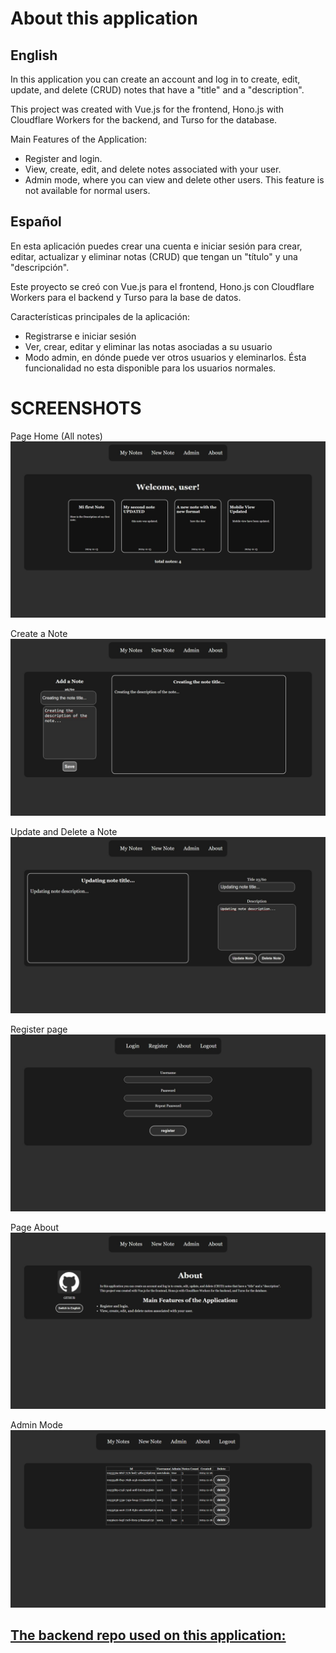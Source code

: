# About this application

## English

In this application you can create an account and log in to create, edit, update, and delete (CRUD) notes that have a "title" and a "description".

This project was created with Vue.js for the frontend, Hono.js with Cloudflare Workers for the backend, and Turso for the database.

Main Features of the Application:

- Register and login.
- View, create, edit, and delete notes associated with your user.
- Admin mode, where you can view and delete other users. This feature is not available for normal users.

## Español

En esta aplicación puedes crear una cuenta e iniciar sesión para crear, editar, actualizar y eliminar notas (CRUD) que tengan un "título" y una "descripción".

Este proyecto se creó con Vue.js para el frontend, Hono.js con Cloudflare Workers para el backend y Turso para la base de datos.

Características principales de la aplicación:

- Registrarse e iniciar sesión
- Ver, crear, editar y eliminar las notas asociadas a su usuario
- Modo admin, en dónde puede ver otros usuarios y eleminarlos. Ésta funcionalidad no esta disponible para los usuarios normales.

# SCREENSHOTS

Page Home (All notes)  
![all-notes](/Screenshots/all_notes.jpeg)

Create a Note  
![create-note](/Screenshots/create_note.jpeg)

Update and Delete a Note  
![update-delete-notes](/Screenshots/update_note.jpeg)

Register page  
![page-about](/Screenshots/page_register.jpeg)

Page About  
![page-about](/Screenshots/page_about.jpeg)

Admin Mode
![admin-mode](/Screenshots/admin_mode.png)

## [The backend repo used on this application:]("https://github.com/Nyasper/notes_app_hono_bun")
